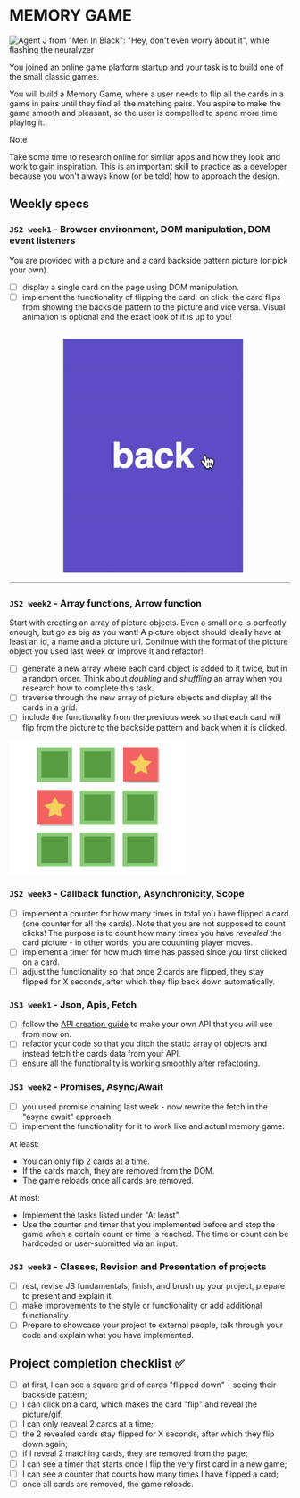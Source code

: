 # MEMORY GAME

![Agent J from "Men In Black": "Hey, don't even worry about it", while flashing the neuralyzer](https://media.giphy.com/media/374pcIBVEGb6g/giphy.gif)

You joined an online game platform startup and your task is to build one of the small classic games.

You will build a Memory Game, where a user needs to flip all the cards in a game in pairs until they find all the matching pairs. You aspire to make the game smooth and pleasant, so the user is compelled to spend more time playing it.

> [!NOTE]
> Take some time to research online for similar apps and how they look and work to gain inspiration. This is an important skill to practice as a developer because you won't always know (or be told) how to approach the design.

## Weekly specs

### `JS2 week1` - Browser environment, DOM manipulation, DOM event listeners

You are provided with a picture and a card backside pattern picture (or pick your own).

- [ ] display a single card on the page using DOM manipulation.
- [ ] implement the functionality of flipping the card: on click, the card flips from showing the backside pattern to the picture and vice versa. Visual animation is optional and the exact look of it is up to you!

![screenshot](../../assets/memory-game-card-flip.gif)

### `JS2 week2` - Array functions, Arrow function

Start with creating an array of picture objects. Even a small one is perfectly enough, but go as big as you want! A picture object should ideally have at least an id, a name and a picture url.
Continue with the format of the picture object you used last week or improve it and refactor!

- [ ] generate a new array where each card object is added to it twice, but in a random order. Think about _doubling_ and _shuffling_ an array when you research how to complete this task.
- [ ] traverse through the new array of picture objects and display all the cards in a grid.
- [ ] include the functionality from the previous week so that each card will flip from the picture to the backside pattern and back when it is clicked.

![screenshot](../../assets/memory-game-grid.png)

### `JS2 week3` - Callback function, Asynchronicity, Scope

- [ ] implement a counter for how many times in total you have flipped a card (one counter for all the cards). Note that you are not supposed to count clicks! The purpose is to count how many times you have _revealed_ the card picture - in other words, you are couunting player moves.
- [ ] implement a timer for how much time has passed since you first clicked on a card.
- [ ] adjust the functionality so that once 2 cards are flipped, they stay flipped for X seconds, after which they flip back down automatically.

### `JS3 week1` - Json, Apis, Fetch

- [ ] follow the [API creation guide](/homework-projects/guides/making-your-API-guide.md) to make your own API that you will use from now on.
- [ ] refactor your code so that you ditch the static array of objects and instead fetch the cards data from your API.
- [ ] ensure all the functionality is working smoothly after refactoring.

### `JS3 week2` - Promises, Async/Await

- [ ] you used promise chaining last week - now rewrite the fetch in the "async await" approach.
- [ ] implement the functionality for it to work like and actual memory game:

At least:

- You can only flip 2 cards at a time.
- If the cards match, they are removed from the DOM.
- The game reloads once all cards are removed.

At most:

- Implement the tasks listed under "At least".
- Use the counter and timer that you implemented before and stop the game when a certain count or time is reached. The time or count can be hardcoded or user-submitted via an input.

### `JS3 week3` - Classes, Revision and Presentation of projects

- [ ] rest, revise JS fundamentals, finish, and brush up your project, prepare to present and explain it.
- [ ] make improvements to the style or functionality or add additional functionality.
- [ ] Prepare to showcase your project to external people, talk through your code and explain what you have implemented.

## Project completion checklist ✅

- [ ] at first, I can see a square grid of cards "flipped down" - seeing their backside pattern;
- [ ] I can click on a card, which makes the card "flip" and reveal the picture/gif;
- [ ] I can only reaveal 2 cards at a time;
- [ ] the 2 revealed cards stay flipped for X seconds, after which they flip down again;
- [ ] if I reveal 2 matching cards, they are removed from the page;
- [ ] I can see a timer that starts once I flip the very first card in a new game;
- [ ] I can see a counter that counts how many times I have flipped a card;
- [ ] once all cards are removed, the game reloads.

